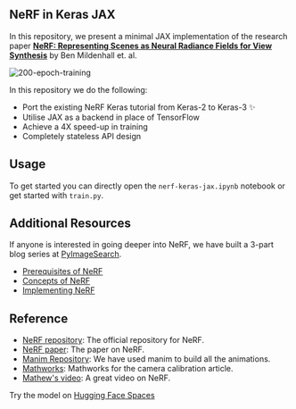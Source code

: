 ## NeRF in Keras JAX

In this repository, we present a minimal JAX implementation of the research paper
[**NeRF: Representing Scenes as Neural Radiance Fields for View Synthesis**](https://arxiv.org/abs/2003.08934)
by Ben Mildenhall et. al. 

![200-epoch-training](https://i.imgur.com/l3rG4HQ.gif)

In this repository we do the following:
- Port the existing NeRF Keras tutorial from Keras-2 to Keras-3 ✨
- Utilise JAX as a backend in place of TensorFlow
- Achieve a 4X speed-up in training 
- Completely stateless API design

## Usage

To get started you can directly open the `nerf-keras-jax.ipynb` notebook or get started with `train.py`.

## Additional Resources

If anyone is interested in going deeper into NeRF, we have built a 3-part blog series at [PyImageSearch](https://pyimagesearch.com/).

- [Prerequisites of NeRF](https://www.pyimagesearch.com/2021/11/10/computer-graphics-and-deep-learning-with-nerf-using-tensorflow-and-keras-part-1/)
- [Concepts of NeRF](https://www.pyimagesearch.com/2021/11/17/computer-graphics-and-deep-learning-with-nerf-using-tensorflow-and-keras-part-2/)
- [Implementing NeRF](https://www.pyimagesearch.com/2021/11/24/computer-graphics-and-deep-learning-with-nerf-using-tensorflow-and-keras-part-3/)

## Reference

- [NeRF repository](https://github.com/bmild/nerf): The official repository for NeRF.
- [NeRF paper](https://arxiv.org/abs/2003.08934): The paper on NeRF.
- [Manim Repository](https://github.com/3b1b/manim): We have used manim to build all the animations.
- [Mathworks](https://www.mathworks.com/help/vision/ug/camera-calibration.html): Mathworks for the camera calibration article.
- [Mathew's video](https://www.youtube.com/watch?v=dPWLybp4LL0): A great video on NeRF.

Try the model on [Hugging Face Spaces](https://huggingface.co/spaces/keras-io/NeRF) 
